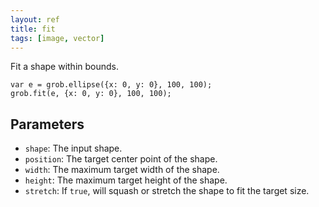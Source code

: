 ```yaml
---
layout: ref
title: fit
tags: [image, vector]
---
```

Fit a shape within bounds.

    var e = grob.ellipse({x: 0, y: 0}, 100, 100);
    grob.fit(e, {x: 0, y: 0}, 100, 100);

## Parameters
- `shape`: The input shape.
- `position`: The target center point of the shape.
- `width`: The maximum target width of the shape.
- `height`: The maximum target height of the shape.
- `stretch`: If `true`, will squash or stretch the shape to fit the target size.
